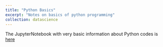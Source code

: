 ```yaml
---
title: "Python Basics"
excerpt: "Notes on basics of python programming"
collection: datascience
---
```



The JupyterNotebook with very basic information about Python codes is [here](https://github.com/abinashpun/DataScience_Notes/blob/main/Python_Notes.ipynb)
